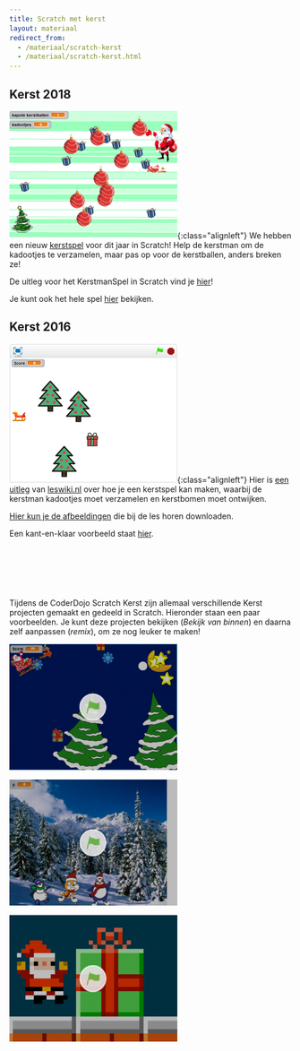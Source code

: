 ```yaml
---
title: Scratch met kerst
layout: materiaal
redirect_from:
  - /materiaal/scratch-kerst
  - /materiaal/scratch-kerst.html
---
```


## Kerst 2018

[![Kerstspel 2018](/static/img/kerstspel-300x228.png)](/2018/12/15/scratch-kerstspel){:class="alignleft"} We hebben een nieuw [kerstspel](/2018/12/15/scratch-kerstspel) voor dit jaar in Scratch! Help de kerstman om de kadootjes te verzamelen, maar pas op voor de kerstballen, anders breken ze!

De uitleg voor het KerstmanSpel in Scratch vind je [hier](/2018/12/15/scratch-kerstspel)!

Je kunt ook het hele spel [hier](https://scratch.mit.edu/projects/266961980/#player) bekijken.

## Kerst 2016

[![Kerstspel 2016](/static/img/scratchles-kerstmisspel2016.png)](/static/pdf/Scratch-Kerstspel.pdf){:class="alignleft"} Hier is [een uitleg](/static/pdf/Scratch-Kerstspel.pdf) van [leswiki.nl](https://www.leswiki.nl/themas-en-projecten/scratchles-een-kerstspel-maken) over hoe je een kerstspel kan maken, waarbij de kerstman kadootjes moet verzamelen en kerstbomen moet ontwijken.

[Hier kun je de afbeeldingen](https://www.dropbox.com/s/md7ci770j367g6a/Scratch%20Kerstles%20afbeeldingen.zip?dl=0) die bij de les horen downloaden.

Een kant-en-klaar voorbeeld staat [hier](https://scratch.mit.edu/projects/91302807).

&nbsp;

&nbsp;

&nbsp;

Tijdens de CoderDojo Scratch Kerst zijn allemaal verschillende Kerst projecten gemaakt en gedeeld in Scratch. Hieronder staan een paar voorbeelden. Je kunt deze projecten bekijken (_Bekijk van binnen_) en daarna zelf aanpassen (_remix_), om ze nog leuker te maken!

[![Kerstspel](/static/img/kerstspel-300x225.png)](https://scratch.mit.edu/projects/127882377/)

[![Kerstkaart](/static/img/kerstkaart-300x225.png)](https://scratch.mit.edu/projects/92158968/)

[![Kerstspel](/static/img/kerstspel2-300x226.png)](https://scratch.mit.edu/projects/37523030/)
